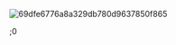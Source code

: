 ![69dfe6776a8a329db780d9637850f865](https://github.com/user-attachments/assets/ed83c568-07f9-485c-869c-e7d253027959)

;0
